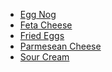 * [Egg Nog](egg-nog.md)
* [Feta Cheese](feta.md)
* [Fried Eggs]()
* [Parmesean Cheese](parmeasean.md)
* [Sour Cream](sour-cream.md)
